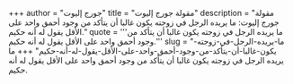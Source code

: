 +++
author = "جورج إليوت"
title = "مقولة جورج إليوت"
description = "مقولة جورج إليوت: ما يريده الرجل في زوجته يكون غالبا أن يتأكد من وجود أحمق واحد على الأقل يقول له أنه حكيم."
quote = '''ما يريده الرجل في زوجته يكون غالبا أن يتأكد من وجود أحمق واحد على الأقل يقول له أنه حكيم.'''
slug = "ما-يريده-الرجل-في-زوجته-يكون-غالبا-أن-يتأكد-من-وجود-أحمق-واحد-على-الأقل-يقول-له-أنه-حكيم"
+++
ما يريده الرجل في زوجته يكون غالبا أن يتأكد من وجود أحمق واحد على الأقل يقول له أنه حكيم.
